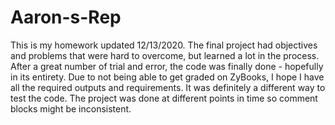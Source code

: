 # Aaron-s-Rep
This is my homework updated 12/13/2020. The final project had objectives and problems that were hard to overcome, but learned a lot in the process. After a great number of trial and error, the code was finally done - hopefully in its entirety. Due to not being able to get graded on ZyBooks, I hope I have all the required outputs and requirements. It was definitely a different way to test the code. The project was done at different points in time so comment blocks might be inconsistent.
